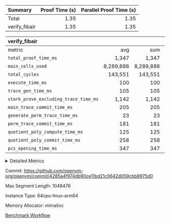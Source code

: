 | Summary | Proof Time (s) | Parallel Proof Time (s) |
|:---|---:|---:|
| Total |  1.35 |  1.35 |
| verify_fibair |  1.35 |  1.35 |


| verify_fibair |||||
|:---|---:|---:|---:|---:|
|metric|avg|sum|max|min|
| `total_proof_time_ms ` |  1,347 |  1,347 |  1,347 |  1,347 |
| `main_cells_used     ` |  8,289,886 |  8,289,886 |  8,289,886 |  8,289,886 |
| `total_cycles        ` |  143,551 |  143,551 |  143,551 |  143,551 |
| `execute_time_ms     ` |  100 |  100 |  100 |  100 |
| `trace_gen_time_ms   ` |  105 |  105 |  105 |  105 |
| `stark_prove_excluding_trace_time_ms` |  1,142 |  1,142 |  1,142 |  1,142 |
| `main_trace_commit_time_ms` |  205 |  205 |  205 |  205 |
| `generate_perm_trace_time_ms` |  23 |  23 |  23 |  23 |
| `perm_trace_commit_time_ms` |  181 |  181 |  181 |  181 |
| `quotient_poly_compute_time_ms` |  125 |  125 |  125 |  125 |
| `quotient_poly_commit_time_ms` |  258 |  258 |  258 |  258 |
| `pcs_opening_time_ms ` |  347 |  347 |  347 |  347 |



<details>
<summary>Detailed Metrics</summary>

|  | verify_program_compile_ms | total_cells | stark_prove_excluding_trace_time_ms | quotient_poly_compute_time_ms | quotient_poly_commit_time_ms | perm_trace_commit_time_ms | pcs_opening_time_ms | main_trace_commit_time_ms |
| --- | --- | --- | --- | --- | --- | --- | --- |
|  | 5 | 65,536 | 64 | 3 | 13 | 0 | 34 | 13 | 

| air_name | rows | quotient_deg | main_cols | interactions | constraints | cells |
| --- | --- | --- | --- | --- | --- | --- |
| AccessAdapterAir<2> |  | 4 |  | 5 | 11 |  | 
| AccessAdapterAir<4> |  | 4 |  | 5 | 11 |  | 
| AccessAdapterAir<8> |  | 4 |  | 5 | 11 |  | 
| FibonacciAir | 32,768 | 1 | 2 |  | 5 | 65,536 | 
| FriReducedOpeningAir |  | 4 |  | 39 | 60 |  | 
| NativePoseidon2Air<BabyBearParameters>, 1> |  | 4 |  | 136 | 530 |  | 
| PhantomAir |  | 4 |  | 3 | 4 |  | 
| ProgramAir |  | 1 |  | 1 | 4 |  | 
| VariableRangeCheckerAir |  | 1 |  | 1 | 4 |  | 
| VmAirWrapper<AluNativeAdapterAir, FieldArithmeticCoreAir> |  | 4 |  | 15 | 23 |  | 
| VmAirWrapper<BranchNativeAdapterAir, BranchEqualCoreAir<1> |  | 4 |  | 11 | 22 |  | 
| VmAirWrapper<JalNativeAdapterAir, JalCoreAir> |  | 4 |  | 7 | 6 |  | 
| VmAirWrapper<NativeAdapterAir<2, 0>, PublicValuesCoreAir> |  | 4 |  | 11 | 22 |  | 
| VmAirWrapper<NativeLoadStoreAdapterAir<1>, NativeLoadStoreCoreAir<1> |  | 4 |  | 15 | 16 |  | 
| VmAirWrapper<NativeLoadStoreAdapterAir<4>, NativeLoadStoreCoreAir<4> |  | 4 |  | 15 | 16 |  | 
| VmAirWrapper<NativeVectorizedAdapterAir<4>, FieldExtensionCoreAir> |  | 4 |  | 15 | 23 |  | 
| VmConnectorAir |  | 4 |  | 3 | 8 |  | 
| VolatileBoundaryAir |  | 4 |  | 4 | 16 |  | 

| group | trace_gen_time_ms | total_proof_time_ms | total_cycles | total_cells | stark_prove_excluding_trace_time_ms | quotient_poly_compute_time_ms | quotient_poly_commit_time_ms | perm_trace_commit_time_ms | pcs_opening_time_ms | main_trace_commit_time_ms | main_cells_used | generate_perm_trace_time_ms | execute_time_ms |
| --- | --- | --- | --- | --- | --- | --- | --- | --- | --- | --- | --- | --- | --- |
| verify_fibair | 105 | 1,347 | 143,551 | 23,616,152 | 1,142 | 125 | 258 | 181 | 347 | 205 | 8,289,886 | 23 | 100 | 

| group | air_name | rows | prep_cols | perm_cols | main_cols | cells |
| --- | --- | --- | --- | --- | --- | --- |
| verify_fibair | AccessAdapterAir<2> | 32,768 |  | 12 | 11 | 753,664 | 
| verify_fibair | AccessAdapterAir<4> | 16,384 |  | 12 | 13 | 409,600 | 
| verify_fibair | AccessAdapterAir<8> | 128 |  | 12 | 17 | 3,712 | 
| verify_fibair | FriReducedOpeningAir | 1,024 |  | 44 | 27 | 72,704 | 
| verify_fibair | NativePoseidon2Air<BabyBearParameters>, 1> | 16,384 |  | 160 | 399 | 9,158,656 | 
| verify_fibair | PhantomAir | 4,096 |  | 8 | 6 | 57,344 | 
| verify_fibair | ProgramAir | 8,192 |  | 8 | 10 | 147,456 | 
| verify_fibair | VariableRangeCheckerAir | 262,144 | 2 | 8 | 1 | 2,359,296 | 
| verify_fibair | VmAirWrapper<AluNativeAdapterAir, FieldArithmeticCoreAir> | 131,072 |  | 20 | 29 | 6,422,528 | 
| verify_fibair | VmAirWrapper<BranchNativeAdapterAir, BranchEqualCoreAir<1> | 16,384 |  | 16 | 23 | 638,976 | 
| verify_fibair | VmAirWrapper<JalNativeAdapterAir, JalCoreAir> | 4,096 |  | 12 | 9 | 86,016 | 
| verify_fibair | VmAirWrapper<NativeLoadStoreAdapterAir<1>, NativeLoadStoreCoreAir<1> | 32,768 |  | 24 | 22 | 1,507,328 | 
| verify_fibair | VmAirWrapper<NativeLoadStoreAdapterAir<4>, NativeLoadStoreCoreAir<4> | 16,384 |  | 24 | 31 | 901,120 | 
| verify_fibair | VmAirWrapper<NativeVectorizedAdapterAir<4>, FieldExtensionCoreAir> | 8,192 |  | 20 | 38 | 475,136 | 
| verify_fibair | VmConnectorAir | 2 | 1 | 8 | 4 | 24 | 
| verify_fibair | VolatileBoundaryAir | 32,768 |  | 8 | 11 | 622,592 | 

</details>


Commit: https://github.com/openvm-org/openvm/commit/4285a4f974db90ce11bd21c0642d059cbb8975d0

Max Segment Length: 1048476

Instance Type: 64cpu-linux-arm64

Memory Allocator: mimalloc

[Benchmark Workflow](https://github.com/openvm-org/openvm/actions/runs/13688175211)
